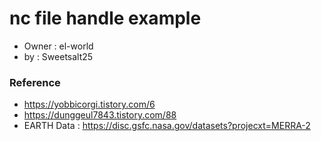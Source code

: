# nc file handle example
- Owner : el-world
- by : Sweetsalt25

### Reference
- https://yobbicorgi.tistory.com/6
- https://dunggeul7843.tistory.com/88
- EARTH Data : https://disc.gsfc.nasa.gov/datasets?projecxt=MERRA-2


